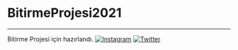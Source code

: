 # BitirmeProjesi2021
----------


Bitirme Projesi için hazırlandı.
[![Instagram](https://img.shields.io/badge/Instagram-E4405F?style=flat&logo=instagram&logoColor=white)](https://www.instagram.com/skaanb) [![Twitter](https://img.shields.io/badge/Twitter-1DA1F2?style=fflat&logo=twitter&logoColor=white)](https://twitter.com/skaanboldan)


